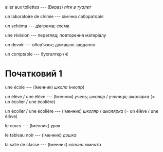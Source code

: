 aller aux toilettes --- (Вираз)
*піти в туалет*



un laboratoire de chimie --- хімічна лабораторія



un schéma --- діаграма; схема



une révision --- перегляд; повторення матеріалу



un devoir --- обов'язок; домашнє завдання



un comptable --- бухгалтер (ч)



# Початковий 1
une école --- (Іменник)
*школа* (неопр)



un élève / une élève --- (Іменник)
*учень; школяр* / *учениця; школярка*
(= un écolier / une écolière)



un écolier / une écolière --- (Іменник)
*школяр* / *школярка*
(= un élève / une élève)



le cours --- (Іменник)
*урок*



le tableau noir --- (Іменник)
*дошка*



la salle de classe --- (Іменник)
*класна кімната*